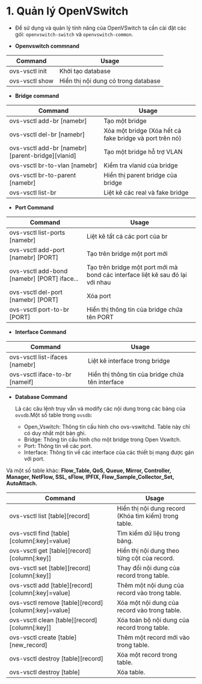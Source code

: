 # 1. Quản lý OpenVSwitch

- Để sử dụng và quản lý tính năng của OpenVSwitch ta cần cài đặt các gói: `openvswitch-switch` và `openvswitch-common`.

- **Openvswitch commnand**

| Command | Usage
| ------- | --------------------
| ovs-vsctl init | Khởi tạo database 
| ovs-vsctl show | Hiển thị nội dung có trong database

- **Bridge command**

| Command | Usage
| ------- | --------------------
| ovs-vsctl add-br [namebr] | Tạo một bridge 
| ovs-vsctl del-br [namebr] | Xóa một bridge (Xóa hết cả fake bridge và port trên nó)
| ovs-vsctl add-br [namebr][parent-bridge][vlanid] | Tạo một bridge hỗ trợ VLAN
| ovs-vsctl br-to-vlan [namebr] | Kiểm tra vlanid của bridge 
| ovs-vsctl br-to-parent [namebr] | Hiển thị parent bridge của bridge
| ovs-vsctl list-br | Liệt kê các real và fake bridge

- **Port Command**

| Command | Usage
| ------- | --------
| ovs-vsctl list-ports [namebr] | Liệt kê tất cả các port của br
| ovs-vsctl add-port [namebr] [PORT] | Tạo trên bridge một port mới
| ovs-vsctl add-bond [namebr] [PORT] iface... | Tạo trên bridge một port mới mà bond các interface liệt kê sau đó lại với nhau
| ovs-vsctl del-port [namebr] [PORT] | Xóa port
| ovs-vsctl port-to-br [PORT] | Hiển thị thông tin của bridge chứa tên PORT

- **Interface Command**

| Command | Usage
| ------- | -------------
| ovs-vsctl list-ifaces [namebr] | Liệt kê interface trong bridge
| ovs-vsctl iface-to-br [nameif] | Hiển thị thông tin của bridge chứa tên interface 

- **Database Command**

  Là các câu lệnh truy vẫn và modify các nội dung trong các bảng của `ovsdb`.Một số table trong `ovsdb`:

<ul>
  <ul>
    <li>  Open_Vswitch: Thông tin cấu hình cho ovs-vswitchd. Table này chỉ có duy nhất một bản ghi.
    <li>  Bridge: Thông tin cấu hình cho một bridge trong Open Vswitch.
    <li>  Port: Thông tin về các port.
    <li>  Interface: Thông tin về các interface của các thiết bị mạng được gán với port.
  </ul>
</ul>

  Và một số table khác: **Flow_Table, QoS, Queue, Mirror, Controller, Manager, NetFlow, SSL, sFlow, IPFIX, Flow_Sample_Collector_Set, AutoAttach.**
  
| Command | Usage
| ------- | -----------
| ovs-vsctl list [table][record] | Hiển thị nội dung record (Khóa tìm kiếm) trong table.
| ovs-vsctl find [table][column[:key]=value] | Tìm kiếm dữ liệu trong bảng.
| ovs-vsctl get [table][record][column[:key]] | Hiển thị nội dung theo từng cột của record.
| ovs-vsctl set [table][record][column[:key]] | Thay đổi nội dung của record trong table.
| ovs-vsctl add [table][record][column[:key]=value] | Thêm một nội dung của record vào trong table.
| ovs-vsctl remove [table][record][column[:key]=value] | Xóa một nội dung của record vào trong table.
| ovs-vsctl clean [table][record][column[:key]] | Xóa toàn bộ nội dung của record trong table.
| ovs-vsctl create [table][new_record] | Thêm một record mới vào trong table.
| ovs-vsctl destroy [table][record] | Xóa một record trong table.
| ovs-vsctl destroy [table] | Xóa table.









